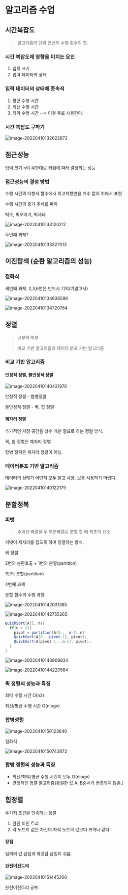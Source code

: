 # 알고리즘 수업

## 시간복잡도

> 알고리즘의 단위 연산의 수행 횟수의 합.

### 시간 복잡도에 영향을 미치는 요인

1. 입력 크기
1. 입력 데이터의 상태

### 입력 데이터의 상태에 종속적

1. 평균 수행 시간 
2. 최선 수행 시간
3. 최악 수행 시간 --> 이걸 주로 사용한다.

### 시간 복잡도 구하기

![image-20220410132022872](/Users/eisen/Documents/Github/TIL/Study/방통대/알고리즘_출석수업.assets/image-20220410132022872.png)



## 점근성능

입력 크기 n이 무한대로 커짐에 따라 결정되는 성능

### 점근성능의 결정 방법

수행 시간의 다항식 함수에서 최고차항만을 계수 없이 취해서 표현

수행 시간의 증가 추세를 파악



빅오, 빅오메가, 빅세타

![image-20220410133120212](/Users/eisen/Documents/Github/TIL/Study/방통대/알고리즘_출석수업.assets/image-20220410133120212.png)



두번째 과제?

![image-20220410133327013](/Users/eisen/Documents/Github/TIL/Study/방통대/알고리즘_출석수업.assets/image-20220410133327013.png)



## 이진탐색 (순환 알고리즘의 성능)

### 점화식

세번째 과제. 2,3,6번은 반드시 기억(기말고사)

![image-20220410134636598](/Users/eisen/Documents/Github/TIL/Study/방통대/알고리즘_출석수업.assets/image-20220410134636598.png)

![image-20220410134720784](/Users/eisen/Documents/Github/TIL/Study/방통대/알고리즘_출석수업.assets/image-20220410134720784.png)



## 정렬

> 내부와 외부
>
> 비교 기반 알고리즘과 데이터 분포 기반 알고리즘

### 비교 기반 알고리즘

#### 안정적 정렬, 불안정적 정렬

![image-20220410140431976](/Users/eisen/Documents/Github/TIL/Study/방통대/알고리즘_출석수업.assets/image-20220410140431976.png)

안정적 정렬 - 합병정렬

불안정적 정렬 - 퀵, 힙 정렬



#### 제자리 정렬

추가적인 저장 공간을 상수 개만 필요로 하는 정렬 방식.

퀵, 힙 정렬은 제자리 정렬

합병 정력은 제자리 정렬이 아님.



### 데이터분포 기반 알고리즘

데이터의 상태가 어떤지 모두 알고 사용. 보통 사용하기 어렵다.

![image-20220410140122179](/Users/eisen/Documents/Github/TIL/Study/방통대/알고리즘_출석수업.assets/image-20220410140122179.png)



## 분할정복

### 피벗

> 주어진 배열을 두 부분배열로 분할 할 때 최초의 요소.



피벗이 제자리를 잡도록 하여 정렬하는 방식.

퀵 정렬

2번의 순환호출 + 1번의 분할(partition)

1번의 분할(partition)

4번째 과제

분할 함수의 수행 과정.

![image-20220410142031385](/Users/eisen/Documents/Github/TIL/Study/방통대/알고리즘_출석수업.assets/image-20220410142031385.png)



![image-20220410142755265](/Users/eisen/Documents/Github/TIL/Study/방통대/알고리즘_출석수업.assets/image-20220410142755265.png)

```java
QuickSort(A[], n){
  if(n > 1){
    pivot = partition(A[0... n-1],n)
    QuickSort(A[0...pivot-1], pivot);
    QuickSort(A[pivot-1...n-1], pivot);
  }
}
```

![image-20220410143909834](/Users/eisen/Documents/Github/TIL/Study/방통대/알고리즘_출석수업.assets/image-20220410143909834.png)

![image-20220410144220564](/Users/eisen/Documents/Github/TIL/Study/방통대/알고리즘_출석수업.assets/image-20220410144220564.png)

### 퀵 정렬의 성능과 특징

최악 수행 시간 O(n2)

최선/평균 수행 시간 O(nlogn)

### 합병정렬

![image-20220410150123640](/Users/eisen/Documents/Github/TIL/Study/방통대/알고리즘_출석수업.assets/image-20220410150123640.png)

점화식

![image-20220410150743872](/Users/eisen/Documents/Github/TIL/Study/방통대/알고리즘_출석수업.assets/image-20220410150743872.png)

### 합병 정렬의 성능과 특징

- 최선/최악/평균 수행 시간이 모두 O(nlogn)
- 안정적인 정렬 알고리즘(동일한 값 A, B순서가 변경되지 않음.)



## 힙정렬

두가지 조건을 만족하는 정렬

1. 완전 이진 트리
2. 각 노드의 값은 자신의 자식 노드의 값보다 크거나 같다.

#### 장점

임의의 값 삽입과 최댓감 삽입이 쉬움.



#### 완전이진트리

![image-20220410151445200](/Users/eisen/Documents/Github/TIL/Study/방통대/알고리즘_출석수업.assets/image-20220410151445200.png)

완전이진트리 공부.
